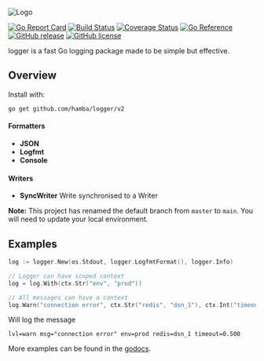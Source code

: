![Logo](http://svg.wiersma.co.za/hamba/project?title=logger&tag=fast%20Go%20logger)

[![Go Report Card](https://goreportcard.com/badge/github.com/hamba/logger)](https://goreportcard.com/report/github.com/hamba/logger)
[![Build Status](https://github.com/hamba/logger/actions/workflows/test.yml/badge.svg)](https://github.com/hamba/logger/actions)
[![Coverage Status](https://coveralls.io/repos/github/hamba/logger/badge.svg?branch=master)](https://coveralls.io/github/hamba/logger?branch=master)
[![Go Reference](https://pkg.go.dev/badge/github.com/hamba/logger/v2.svg)](https://pkg.go.dev/github.com/hamba/logger/v2)
[![GitHub release](https://img.shields.io/github/release/hamba/logger.svg)](https://github.com/hamba/logger/releases)
[![GitHub license](https://img.shields.io/badge/license-MIT-blue.svg)](https://raw.githubusercontent.com/hamba/logger/master/LICENSE)

logger is a fast Go logging package made to be simple but effective.

## Overview

Install with:

```shell
go get github.com/hamba/logger/v2
```

#### Formatters

* **JSON**
* **Logfmt**
* **Console**

#### Writers

* **SyncWriter** Write synchronised to a Writer

**Note:** This project has renamed the default branch from `master` to `main`. You will need to update your local environment.

## Examples

```go
log := logger.New(os.Stdout, logger.LogfmtFormat(), logger.Info)

// Logger can have scoped context
log = log.With(ctx.Str("env", "prod"))

// All messages can have a context
log.Warn("connection error", ctx.Str("redis", "dsn_1"), ctx.Int("timeout", conn.Timeout()))
```

Will log the message

```
lvl=warn msg="connection error" env=prod redis=dsn_1 timeout=0.500
```

More examples can be found in the [godocs](https://godoc.org/github.com/hamba/logger).
